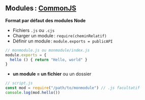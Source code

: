 ## Modules : [CommonJS](http://wiki.commonjs.org/wiki/Modules/1.0)

**Format par défaut des modules Node**

* Fichiers `.js` ou `.cjs`
* Charger un module : `require(cheminRelatif)`
* Définir un module : `module.exports = publicAPI`

```js
// monmodule.js ou monmodule/index.js
module.exports = {
  hello () { return "Hello, world" }
}
```

* **un module = un fichier** ou un dossier

```js
// script.js
const mod = require("/path/to/monmodule") // .js facultatif
console.log(mod.hello())
```
